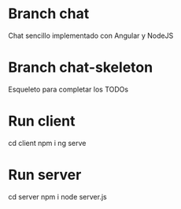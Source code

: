 # Branch chat
Chat sencillo implementado con Angular y NodeJS

# Branch chat-skeleton
Esqueleto para completar los TODOs

# Run client
cd client
npm i
ng serve

# Run server
cd server
npm i
node server.js
